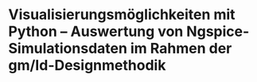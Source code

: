 # Visualisierungsmöglichkeiten mit Python – Auswertung von Ngspice-Simulationsdaten im Rahmen der gm/Id-Designmethodik

